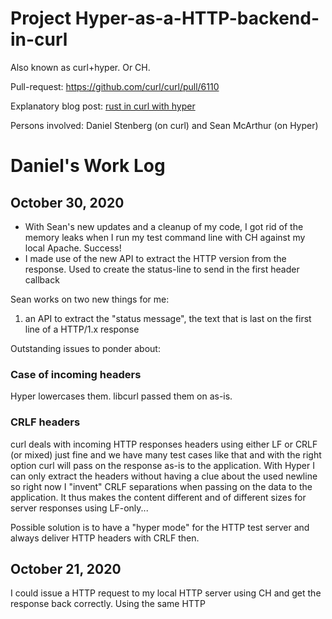 # Project Hyper-as-a-HTTP-backend-in-curl

Also known as curl+hyper. Or CH.

Pull-request: https://github.com/curl/curl/pull/6110

Explanatory blog post: [rust in curl with hyper](https://daniel.haxx.se/blog/2020/10/09/rust-in-curl-with-hyper/)

Persons involved: Daniel Stenberg (on curl) and Sean McArthur (on Hyper)

# Daniel's Work Log

## October 30, 2020

- With Sean's new updates and a cleanup of my code, I got rid of the memory leaks when I run my test command line with CH against my local Apache. Success!
- I made use of the new API to extract the HTTP version from the response. Used to create the status-line to send in the first header callback

Sean works on two new things for me:
 1. an API to extract the "status message", the text that is last on the first line of a HTTP/1.x response

Outstanding issues to ponder about:

### Case of incoming headers

Hyper lowercases them. libcurl passed them on as-is.

### CRLF headers

curl deals with incoming HTTP responses headers using either LF or CRLF (or mixed) just fine and we have many test cases like that and with the right option curl will pass on the response as-is to the application. With Hyper I can only extract the headers without having a clue about the used newline so right now I "invent" CRLF separations when passing on the data to the application. It thus makes the content different and of different sizes for server responses using LF-only...

Possible solution is to have a "hyper mode" for the HTTP test server and always deliver HTTP headers with CRLF then.

## October 21, 2020

I could issue a HTTP request to my local HTTP server using CH and get the response back correctly. Using the same HTTP 